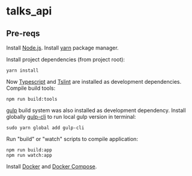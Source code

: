 # talks_api

## Pre-reqs

Install [Node.js](https://nodejs.org/en/).
Install [yarn](https://yarnpkg.com) package manager.

Install project dependencies (from project root):

	yarn install

Now [Typescript](https://www.typescriptlang.org/) and [Tslint](https://palantir.github.io/tslint/) are installed as development dependencies.
Compile build tools:

	npm run build:tools

[gulp](http://www.gulpjs.com) build system was also installed as development dependency.
Install globally [gulp-cli](https://www.npmjs.com/package/gulp-cli) to run local gulp version in terminal:

	sudo yarn global add gulp-cli

Run "build" or "watch" scripts to compile application:

	npm run build:app
	npm run watch:app

Install [Docker](https://www.docker.com/) and [Docker Compose](https://www.docker.com/compose/overview).